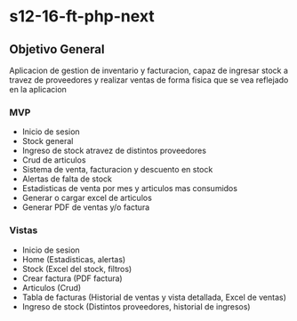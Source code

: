 # s12-16-ft-php-next

## Objetivo General
  Aplicacion de gestion de inventario y facturacion, capaz de ingresar stock a travez de proveedores y realizar ventas de forma fisica que se vea reflejado en la aplicacion

### MVP
  - Inicio de sesion
  - Stock general
  - Ingreso de stock atravez de distintos proveedores
  - Crud de articulos
  - Sistema de venta, facturacion y descuento en stock
  - Alertas de falta de stock
  - Estadisticas de venta por mes y articulos mas consumidos
  - Generar o cargar excel de articulos
  - Generar PDF de ventas y/o factura

### Vistas
  - Inicio de sesion
  - Home (Estadisticas, alertas)
  - Stock (Excel del stock, filtros)
  - Crear factura (PDF factura)
  - Articulos (Crud)
  - Tabla de facturas (Historial de ventas y vista detallada, Excel de ventas)
  - Ingreso de stock (Distintos proveedores, historial de ingresos)

